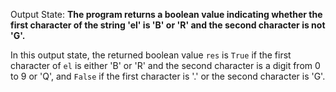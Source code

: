 Output State: **The program returns a boolean value indicating whether the first character of the string 'el' is 'B' or 'R' and the second character is not 'G'.**

In this output state, the returned boolean value `res` is `True` if the first character of `el` is either 'B' or 'R' and the second character is a digit from 0 to 9 or 'Q', and `False` if the first character is '.' or the second character is 'G'.